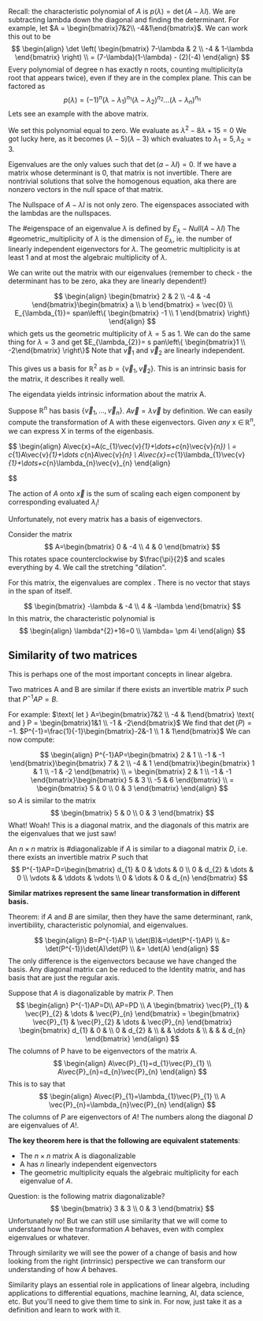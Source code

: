 Recall:
the characteristic polynomial of $A$ is $p(\lambda)= \det(A-\lambda I)$.
We are subtracting lambda down the diagonal and finding the determinant.
For example, let $A = \begin{bmatrix}7&2\\ -4&1\end{bmatrix}$. We can work this out to be
$$
\begin{align}
\det \left( \begin{bmatrix}
7-\lambda & 2 \\
-4 & 1-\lambda
\end{bmatrix} \right) \\
= (7-\lambda)(1-\lambda) - (2)(-4)
\end{align}
$$
Every polynomial of degree n has exactly n roots, counting multiplicity(a root that appears twice), even if they are in the complex plane.  This can be factored as
$$
p(\lambda) = (-1)^{n}(\lambda-\lambda_{1})^{n_{1}}(\lambda-\lambda_{2})^{n_{2}}\dots (\lambda-\lambda_{n})^{n_{n}}
$$
Lets see an example with the above matrix.

We set this polynomial equal to zero.
We evaluate as $\lambda^{2}-8 \lambda+15=0$
We got lucky here, as it becomes $(\lambda-5)(\lambda-3)$
which evaluates to $\lambda_{1}=5, \lambda_{2}=3$.

Eigenvalues are the only values such that $\det(a-\lambda I) = 0$. If we have a matrix whose determinant is 0, that matrix is not invertible. There are nontrivial solutions that solve the homogenous equation, aka there are nonzero vectors in the null space of that matrix. 

The Nullspace of $A-\lambda I$ is not only zero. The eigenspaces associated with the lambdas are the nullspaces. 

The #eigenspace of an eigenvalue $\lambda$ is defined by $E_{\lambda} - Null(A-\lambda I)$
The #geometric_multiplicity of $\lambda$ is the dimension of $E_{\lambda}$, ie. the number of linearly independent eigenvectors for $\lambda$. The geometric multiplicity is at least 1 and at most the algebraic multiplicity of $\lambda$. 

We can write out the matrix with our eigenvalues (remember to check - the determinant has to be zero, aka they are linearly dependent!)

$$
\begin{align}
\begin{bmatrix}
2 & 2 \\
-4 & -4
\end{bmatrix}\begin{bmatrix}
a \\ b
\end{bmatrix} = \vec{0} \\
E_{\lambda_{1}}= span\left\{ \begin{bmatrix}
-1 \\ 1
\end{bmatrix} \right\}
\end{align}
$$
which gets us the geometric multiplicity of $\lambda=5$ as 1.
We can do the same thing for $\lambda=3$
and get $E_{\lambda_{2}}= s pan\left\{ \begin{bmatrix}1 \\ -2\end{bmatrix} \right\}$
Note that $\vec{v}_{1} \text{ and }  \vec{v}_{2}$ are linearly independent. 

This gives us a basis for $\mathbb{R}^{2}$ as $b=\left\{ \vec{v}_{1},\vec{v}_{2} \right\}$. This is an intrinsic basis for the matrix, it describes it really well. 

The eigendata yields intrinsic information about the matrix A. 

Suppose $\mathbb{R}^{n}$ has basis $\left\{ \vec{v}_{1},\dots,\vec{v}_{n} \right\}$. 
$A\vec{v}=\lambda \vec{v}$ by definition. We can easily compute the transformation of A with these eigenvectors. Given *any* x $\in\,\mathbb{R}^{n}$, we can express X in terms of the eigenbasis. 

$$
\begin{align}
A\vec{x}=A(c_{1}\vec{v}_{1}+\dots+c_{n}\vec{v}_{n}) \\
= c_{1}A\vec{v}_{1}+\dots c_{n}A\vec{v}_{n} \\
A\vec{x}=c_{1}\lambda_{1}\vec{v}_{1}+\dots+c_{n}\lambda_{n}\vec{v}_{n}
\end{align}

$$

The action of $A$ onto $\vec{x}$ is the sum of scaling each eigen component by corresponding evaluated $\lambda_{i}$!

Unfortunately, not every matrix has a basis of eigenvectors. 

Consider the matrix
$$
A=\begin{bmatrix}
0 & -4 \\
4 & 0
\end{bmatrix}
$$
This rotates space counterclockwise by $\frac{\pi}{2}$ and scales everything by 4. We call the stretching "dilation". 

For this matrix, the eigenvalues are complex . There is no vector that stays in the span of itself. 

$$
\begin{bmatrix}
-\lambda & -4 \\
4 & -\lambda
\end{bmatrix}
$$
In this matrix, the characteristic polynomial is 
$$
\begin{align}
\lambda^{2}+16=0 \\
\lambda= \pm 4i
\end{align}
$$

## Similarity of two matrices
This is perhaps one of the most important concepts in linear algebra.

Two matrices A and B are similar if there exists an invertible matrix $P$ such that $P^{-1}AP=B$. 

For example: 
$\text{ let } A=\begin{bmatrix}7&2 \\ -4 & 1\end{bmatrix} \text{ and }  P = \begin{bmatrix}1&1 \\ -1 & -2\end{bmatrix}$
We find that $\det(P)=-1$. 
$P^{-1}=\frac{1}{-1}\begin{bmatrix}-2&-1 \\ 1 & 1\end{bmatrix}$
We can now compute:

$$
\begin{align}
P^{-1}AP=\begin{bmatrix}
2 & 1 \\
-1 & -1
\end{bmatrix}\begin{bmatrix}
7 & 2 \\
-4 & 1
\end{bmatrix}\begin{bmatrix}
1 & 1 \\
-1 & -2
\end{bmatrix} \\
= \begin{bmatrix}
2 & 1 \\
-1 & -1
\end{bmatrix}\begin{bmatrix}
5 & 3 \\
-5 & 6
\end{bmatrix} \\
= \begin{bmatrix}
5 & 0 \\
0 & 3
\end{bmatrix}
\end{align}
$$
so $A$ is similar to the matrix
$$
\begin{bmatrix}
5 & 0 \\
0 & 3
\end{bmatrix}
$$
What! Woah! This is a diagonal matrix, and the diagonals of this matrix are the eigenvalues that we just saw!

An $n\times n$ matrix is #diagonalizable if $A$ is similar to a diagonal matrix $D$, i.e. there exists an invertible matrix $P$ such that 
$$
P^{-1}AP=D=\begin{bmatrix}
d_{1} & 0 & \dots & 0 \\
0 & d_{2} & \dots & 0 \\
\vdots  &  & \ddots & \vdots \\
0 & \dots & 0 & d_{n}
\end{bmatrix}
$$

**Similar matrixes represent the same linear transformation in different basis.** 

Theorem: if $A$ and $B$ are similar, then they have the same determinant, rank, invertibility, characteristic polynomial, and eigenvalues.

$$
\begin{align}
B=P^{-1}AP \\
\det(B)&=\det(P^{-1}AP) \\
&= \det(P^{-1})\det(A)\det(P) \\
&= \det(A)
\end{align}
$$
The only difference is the eigenvectors because we have changed the basis. Any diagonal matrix can be reduced to the Identity matrix, and has basis that are just the regular axis. 

Suppose that $A$ is diagonalizable by matrix $P$. Then 
$$
\begin{align}
P^{-1}AP=D\\
AP=PD \\
A \begin{bmatrix}
\vec{P}_{1} & \vec{P}_{2} & \dots & \vec{P}_{n}
\end{bmatrix} = \begin{bmatrix}
\vec{P}_{1} & \vec{P}_{2} & \dots & \vec{P}_{n}
\end{bmatrix} \begin{bmatrix}
d_{1} & 0  & \\
0  & d_{2}  & \\
 &  & \ddots &  \\
 &  &  & d_{n}
\end{bmatrix}
\end{align}
$$
The columns of P have to be eigenvectors of the matrix A.
$$
\begin{align}
A\vec{P}_{1}=d_{1}\vec{P}_{1} \\
A\vec{P}_{n}=d_{n}\vec{P}_{n}
\end{align}
$$
This is to say that 
$$
\begin{align}
A\vec{P}_{1}=\lambda_{1}\vec{P}_{1} \\
A \vec{P}_{n}=\lambda_{n}\vec{P}_{n}
\end{align}
$$
The columns of $P$ are eigenvectors of $A$! 
The numbers along the diagonal $D$ are eigenvalues of $A$!.

**The key theorem here is that the following are equivalent statements**:
* The $n\times n$ matrix A is diagonalizable
* A has $n$ linearly independent eigenvectors
* The geometric multiplicity equals the algebraic multiplicity for each eigenvalue of $A$. 

Question:
is the following matrix diagonalizable?
$$
\begin{bmatrix}
3 & 3 \\
0 & 3
\end{bmatrix}
$$
Unfortunately no! But we can still use similarity that we will come to understand how the transformation $A$ behaves, even with complex eigenvalues or whatever.

Through similarity we will see the power of a change of basis and how looking from the right (intrrinsic) perspective we can transform our understanding of how $A$ behaves. 

Similarity plays an essential role in applications of linear algebra, including applications to differential equations, machine learning, AI, data science, etc. But you'll need to give them time to sink in. For now, just take it as a definition and learn to work with it. 




